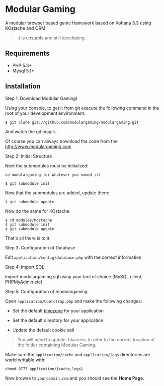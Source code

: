 # Modular Gaming

A modular browser based game framework based on Kohana 3.3 using KOstache and ORM.

> It is unstable and still developing.

## Requirements

* PHP 5.3+
* Mysql 5.1+

## Installation

Step 1: Download Modular Gaming!

Using your console, to get it from git execute the following command in the root of your development environment:

	$ git clone git://github.com/modulargaming/modulargaming.git

And watch the git magic...

Of course you can always download the code from the http://www.modulargaming.com

Step 2: Initial Structure

Next the submodules must be initialized:

	cd modulargaming (or whatever you named it)

	$ git submodule init
	
Now that the submodules are added, update them:

	$ git submodule update

Now do the same for KOstache:

	$ cd modules/kostache
	$ git submodule init
	$ git submodule update

That's all there is to it.

Step 3: Configuration of Database

Edit `application/config/database.php` with the correct information.

Step 4: Import SQL

Import modulargaming.sql using your tool of choice (MySQL client, PHPMyAdmin etc)

Step 5: Configuration of modulargaming

Open `application/bootstrap.php` and make the following changes: 

* Set the default [timezone](http://php.net/timezones) for your application

* Set the default directory for your application

* Update the default cookie salt

> You will need to update .htaccess to refer to the correct location of the folder containing Modular Gaming. 

Make sure the `application/cache` and `application/logs` directories are world writable with:

 `chmod 0777 application/{cache,logs}`


Now browse to `yourdomain.com` and you should see the **Home Page**.

